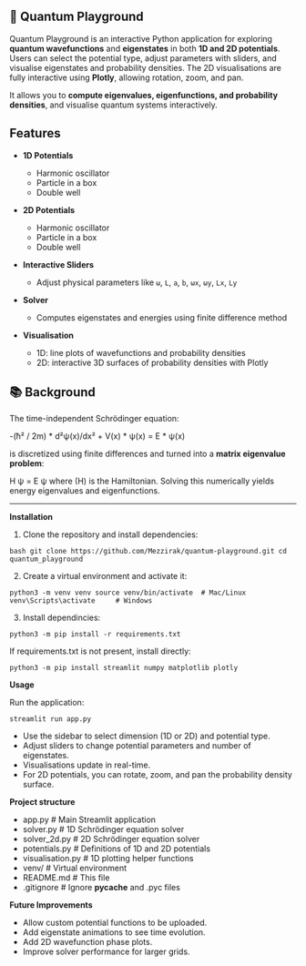 ## 🌌 Quantum Playground

Quantum Playground is an interactive Python application for exploring **quantum wavefunctions** and **eigenstates** in both **1D and 2D potentials**. Users can select the potential type, adjust parameters with sliders, and visualise eigenstates and probability densities. The 2D visualisations are fully interactive using **Plotly**, allowing rotation, zoom, and pan.

It allows you to **compute eigenvalues, eigenfunctions, and probability densities**, and visualise quantum systems interactively.

## Features

- **1D Potentials**
  - Harmonic oscillator
  - Particle in a box
  - Double well
    
- **2D Potentials**
  - Harmonic oscillator
  - Particle in a box
  - Double well
    
- **Interactive Sliders**
  - Adjust physical parameters like `ω`, `L`, `a`, `b`, `ωx`, `ωy`, `Lx`, `Ly`
    
- **Solver**
  - Computes eigenstates and energies using finite difference method

- **Visualisation**
  - 1D: line plots of wavefunctions and probability densities
  - 2D: interactive 3D surfaces of probability densities with Plotly

## 📚 Background
The time-independent Schrödinger equation:

-(ħ² / 2m) * d²ψ(x)/dx² + V(x) * ψ(x) = E * ψ(x)

is discretized using finite differences and turned into a **matrix eigenvalue problem**:

H ψ = E ψ
where \(H\) is the Hamiltonian. Solving this numerically yields energy eigenvalues and eigenfunctions.

---

**Installation**

1. Clone the repository and install dependencies:

</pre>```bash
git clone https://github.com/Mezzirak/quantum-playground.git
cd quantum_playground```</pre>

2. Create a virtual environment and activate it:

</pre>```
python3 -m venv venv
source venv/bin/activate  # Mac/Linux
venv\Scripts\activate     # Windows ```</pre>

3. Install dependincies:
   
</pre>```python3 -m pip install -r requirements.txt```</pre>

If requirements.txt is not present, install directly:

</pre>```python3 -m pip install streamlit numpy matplotlib plotly```</pre>

**Usage**

Run the application:

</pre>```streamlit run app.py```</pre>

- Use the sidebar to select dimension (1D or 2D) and potential type.
- Adjust sliders to change potential parameters and number of eigenstates.
- Visualisations update in real-time.
- For 2D potentials, you can rotate, zoom, and pan the probability density surface.

**Project structure**

- app.py                  # Main Streamlit application
- solver.py               # 1D Schrödinger equation solver
- solver_2d.py            # 2D Schrödinger equation solver
- potentials.py           # Definitions of 1D and 2D potentials
- visualisation.py        # 1D plotting helper functions
- venv/                   # Virtual environment
- README.md               # This file
- .gitignore              # Ignore __pycache__ and .pyc files

**Future Improvements**

- Allow custom potential functions to be uploaded.
- Add eigenstate animations to see time evolution.
- Add 2D wavefunction phase plots.
- Improve solver performance for larger grids.


